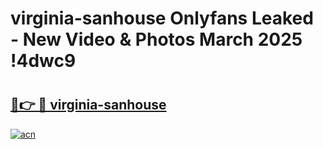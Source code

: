 # virginia-sanhouse Onlyfans Leaked - New Video & Photos March 2025 !4dwc9

# <h2><a href="https://sa73qe.iuczelnia.edu.pl?title=virginia-sanhouse&ref=4dwc9">🔗👉 🔴 virginia-sanhouse</a></h2>

[![acn](https://github.com/user-attachments/assets/0f9c940e-d8b0-45ae-aac7-cd30a18b3e1c)](https://sa73qe.iuczelnia.edu.pl?title=virginia-sanhouse&ref=4dwc9)

